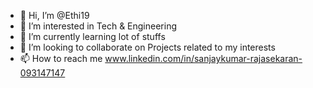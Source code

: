 - 👋 Hi, I’m @Ethi19
- 👀 I’m interested in Tech & Engineering
- 🌱 I’m currently learning lot of stuffs
- 💞️ I’m looking to collaborate on Projects related to my interests
- 📫 How to reach me www.linkedin.com/in/sanjaykumar-rajasekaran-093147147

<!---
Ethi19/Ethi19 is a ✨ special ✨ repository because its `README.md` (this file) appears on your GitHub profile.
You can click the Preview link to take a look at your changes.
--->
